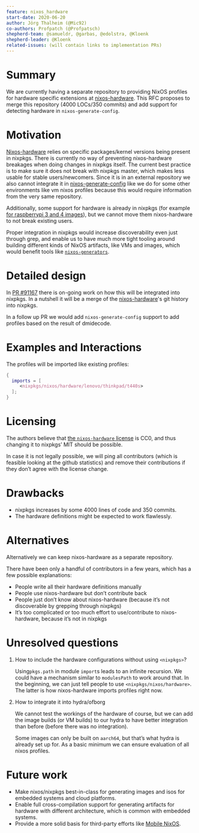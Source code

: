 ```yaml
---
feature: nixos_hardware
start-date: 2020-06-20
author: Jörg Thalheim (@Mic92)
co-authors: Profpatch (@Profpatsch)
shepherd-team: @samueldr, @garbas, @edolstra, @Kloenk
shepherd-leader: @Kloenk
related-issues: (will contain links to implementation PRs)
---
```


# Summary
[summary]: #summary

We are currently having a separate repository to providing NixOS profiles for hardware specific extensions at [nixos-hardware](https://github.com/NixOS/nixos-hardware). This RFC proposes to merge this repository (4000 LOCs/350 commits) and add support for detecting hardware in `nixos-generate-config`.


# Motivation
[motivation]: #motivation

[Nixos-hardware](https://github.com/NixOS/nixos-hardware) relies on specific packages/kernel versions being present in nixpkgs. There is currently no way of preventing nixos-hardware breakages when doing changes in nixpkgs itself. The current best practice is to make sure it does not break with nixpkgs master, which makes less usable for stable users/newcomers. Since it is in an external repository we also cannot integrate  it in [nixos-generate-config](https://github.com/NixOS/nixos-hardware/issues/49) like we do for some other environments like vm nixos profiles because this would require information from the very same repository.

Additionally, some support for hardware is already in nixpkgs (for example [for raspberrypi 3 and 4 images](https://github.com/NixOS/nixpkgs/issues/63720)), but we cannot move them nixos-hardware to not break existing users.

Proper integration in nixpkgs would increase discoverability even just through grep, and enable us to have much more tight tooling around building different kinds of NixOS artifacts, like VMs and images, which would benefit tools like [`nixos-generators`](https://github.com/nix-community/nixos-generators).

# Detailed design
[design]: #detailed-design

In [PR #91167](https://github.com/NixOS/nixpkgs/pull/91167) there is on-going work on how this will be integrated into nixpkgs. In a nutshell it will be a merge of the [nixos-hardware](https://github.com/NixOS/nixos-hardware)'s git history into nixpkgs.

In a follow up PR we would add `nixos-generate-config` support
to add profiles based on the result of dmidecode.


# Examples and Interactions
[examples-and-interactions]: #examples-and-interactions

The profiles will be imported like existing profiles:

```nix
{
  imports = [
     <nixpkgs/nixos/hardware/lenovo/thinkpad/t440s>
  ];
}
```


# Licensing

The authors believe that [the `nixos-hardware` license](https://github.com/NixOS/nixos-hardware/blob/master/COPYING)
is CC0, and thus changing it to nixpkgs’ MIT should be possible.

In case it is not legally possible, we will ping all contributors
(which is feasible looking at the github statistics) and remove
their contributions if they don’t agree with the license change.

# Drawbacks
[drawbacks]: #drawbacks

* nixpkgs increases by some 4000 lines of code and 350 commits.
* The hardware definitions might be expected to work flawlessly.

# Alternatives
[alternatives]: #alternatives

Alternatively we can keep nixos-hardware as a separate repository.

There have been only a handful of contributors in a few years,
which has a few possible explanations:


* People write all their hardware definitions manually
* People use nixos-hardware but don’t contribute back
* People just don’t know about nixos-hardware (because it’s not discoverable by grepping through nixpkgs)
* It’s too complicated or too much effort to use/contribute to nixos-hardware, because it’s not in nixpkgs

# Unresolved questions
[unresolved]: #unresolved-questions

1. How to include the hardware configurations without using `<nixpkgs>`?

   Using`pkgs.path` in module `import`s leads to an infinite recursion.
   We could have a mechanism similar to `modulesPath` to work around that. 
   In the beginning, we can just tell people to use `<nixpkgs/nixos/hardware>`. The latter is how nixos-hardware
   imports profiles right now.

2. How to integrate it into hydra/ofborg
   
   We cannot test the workings of the hardware of course,
   but we can add the image builds (or VM builds) to our hydra
   to have better integration than before (before there was no integration).
   
   Some images can only be built on `aarch64`, but that’s what hydra is already set up for.
   As a basic minimum we can ensure evaluation of all nixos profiles.


# Future work
[future]: #future-work

* Make nixos/nixpkgs best-in-class for generating images and isos for embedded systems and cloud platforms.
* Enable full cross-compilation support for generating artifacts for hardware with different architecture, which is common with embedded systems.
* Provide a more solid basis for third-party efforts like [Mobile NixOS](https://github.com/NixOS/mobile-nixos).
